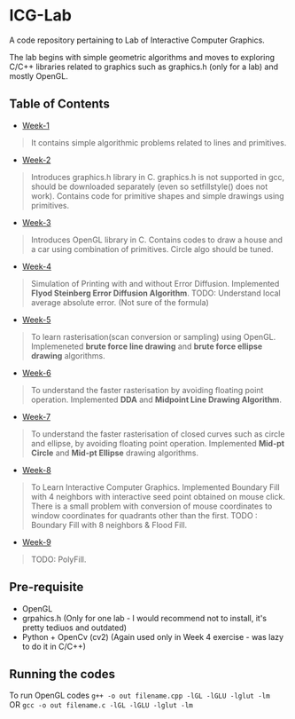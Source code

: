 # ICG-Lab
A code repository pertaining to Lab of Interactive Computer Graphics. 

The lab begins with simple geometric algorithms and moves to exploring C/C++ libraries related to graphics such as graphics.h (only for a lab) and mostly OpenGL.

## Table of Contents

* [Week-1](Week1/)
> It contains simple algorithmic problems related to lines and primitives.

* [Week-2](Week2/)
> Introduces graphics.h library in C. graphics.h is not supported in gcc, should be downloaded separately (even so setfillstyle() does not work). Contains code for primitive shapes and simple drawings using primitives.

* [Week-3](Week3/)
> Introduces OpenGL library in C. Contains codes to draw a house and a car using combination of primitives. Circle algo should be tuned.

* [Week-4](Week4/)
> Simulation of Printing with and without Error Diffusion.
> Implemented **Flyod Steinberg Error Diffusion Algorithm**.
> TODO: Understand local average absolute error. (Not sure of the formula)

* [Week-5](Week5/)
> To learn rasterisation(scan conversion or sampling) using OpenGL. 
> Implemeneted **brute force line drawing** and **brute force ellipse drawing** algorithms.

* [Week-6](Week6/)
> To understand the faster rasterisation by avoiding floating point operation.
> Implemented **DDA** and **Midpoint Line Drawing Algorithm**.

* [Week-7](Week7/)
> To understand the faster rasterisation  of closed curves such as circle and ellipse, by avoiding floating point operation. 
> Implemented **Mid-pt Circle** and **Mid-pt Ellipse** drawing algorithms.

* [Week-8](Week8/)
> To Learn Interactive Computer Graphics. Implemented Boundary Fill with 4 neighbors with interactive seed point obtained on mouse click. 
> There is a small problem with conversion of mouse coordinates to window coordinates for quadrants other than the first. 
> TODO : Boundary Fill with 8 neighbors & Flood Fill.

* [Week-9](Week9/)
> TODO: PolyFill.


## Pre-requisite
* OpenGL
* grpahics.h (Only for one lab - I would recommend not to install, it's pretty tediuos and outdated)
* Python + OpenCv (cv2) (Again used only in Week 4 exercise - was lazy to do it in C/C++)

## Running the codes

To run OpenGL codes
```g++ -o out filename.cpp -lGL -lGLU -lglut -lm```  
OR
```gcc -o out filename.c -lGL -lGLU -lglut -lm```
